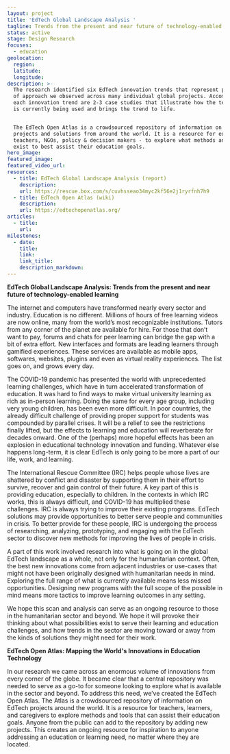 ```yaml
---
layout: project
title: 'EdTech Global Landscape Analysis '
tagline: Trends from the present and near future of technology-enabled learning
status: active
stage: Design Research
focuses:
  - education
geolocation:
  region:
  latitude:
  longitude:
description: >-
  The research identified six EdTech innovation trends that represent patterns
  of approach we observed across many individual global projects. Accompanying
  each innovation trend are 2-3 case studies that illustrate how the technology
  is currently being used and brings the trend to life. 


  The EdTech Open Atlas is a crowdsourced repository of information on EdTech
  projects and solutions from around the world. It is a resource for educators -
  teachers, NGOs, policy & decision makers - to explore what methods and tools
  exist to best assist their education goals.
hero_image:
featured_image:
featured_video_url:
resources:
  - title: EdTech Global Landscape Analysis (report)
    description:
    url: https://rescue.box.com/s/cuvhsseao34myc2kf56e2j1ryrfnh7h9
  - title: EdTech Open Atlas (wiki)
    description:
    url: https://edtechopenatlas.org/
articles:
  - title:
    url:
milestones:
  - date:
    title:
    link:
    link_title:
    description_markdown:
---
```


**EdTech Global Landscape Analysis: Trends from the present and near future of technology-enabled learning**

The internet and computers have transformed nearly every sector and industry. Education is no different. Millions of hours of free learning videos are now online, many from the world’s most recognizable institutions. Tutors from any corner of the planet are available for hire. For those that don’t want to pay, forums and chats for peer learning can bridge the gap with a bit of extra effort. New interfaces and formats are leading learners through gamified experiences. These services are available as mobile apps, softwares, websites, plugins and even as virtual reality experiences. The list goes on, and grows every day.

The COVID-19 pandemic has presented the world with unprecedented learning challenges, which have in turn accelerated transformation of education. It was hard to find ways to make virtual university learning as rich as in-person learning. Doing the same for every age group, including very young children, has been even more difficult. In poor countries, the already difficult challenge of providing proper support for students was compounded by parallel crises. It will be a relief to see the restrictions finally lifted, but the effects to learning and education will reverberate for decades onward. One of the (perhaps) more hopeful effects has been an explosion in educational technology innovation and funding. Whatever else happens long-term, it is clear EdTech is only going to be more a part of our life, work, and learning.

The International Rescue Committee (IRC) helps people whose lives are shattered by conflict and disaster by supporting them in their effort to survive, recover and gain control of their future. A key part of this is providing education, especially to children. In the contexts in which IRC works, this is always difficult, and COVID-19 has multiplied these challenges. IRC is always trying to improve their existing programs. EdTech solutions may provide opportunities to better serve people and communities in crisis. To better provide for these people, IRC is undergoing the process of researching, analyzing, prototyping, and engaging with the EdTech sector to discover new methods for improving the lives of people in crisis.

A part of this work involved research into what is going on in the global EdTech landscape as a whole, not only for the humanitarian context. Often, the best new innovations come from adjacent industries or use-cases that might not have been originally designed with humanitarian needs in mind. Exploring the full range of what is currently available means less missed opportunities. Designing new programs with the full scope of the possible in mind means more tactics to improve learning outcomes in any setting.

We hope this scan and analysis can serve as an ongoing resource to those in the humanitarian sector and beyond. We hope it will provoke their thinking about what possibilities exist to serve their learning and education challenges, and how trends in the sector are moving toward or away from the kinds of solutions they might need for their work.

**EdTech Open Atlas: Mapping the World's Innovations in Education Technology**

In our research we came across an enormous volume of innovations from every corner of the globe. It became clear that a central repository was needed to serve as a go-to for someone looking to explore what is available in the sector and beyond. To address this need, we’ve created the EdTech Open Atlas. The Atlas is a crowdsourced repository of information on EdTech projects around the world. It is a resource for teachers, learners, and caregivers to explore methods and tools that can assist their education goals. Anyone from the public can add to the repository by adding new projects. This creates an ongoing resource for inspiration to anyone addressing an education or learning need, no matter where they are located.
